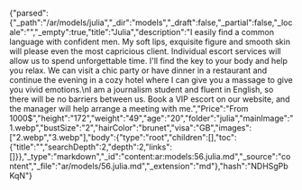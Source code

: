 {"parsed":{"_path":"/ar/models/julia","_dir":"models","_draft":false,"_partial":false,"_locale":"","_empty":true,"title":"Julia","description":"I easily find a common language with confident men. My soft lips, exquisite figure and smooth skin will please even the most capricious client. Individual escort services will allow us to spend unforgettable time. I'll find the key to your body and help you relax. We can visit a chic party or have dinner in a restaurant and continue the evening in a cozy hotel where I can give you a massage to give you vivid emotions.\nI am a journalism student and fluent in English, so there will be no barriers between us. Book a VIP escort on our website, and the manager will help arrange a meeting with me.","Price":"From 1000$","height":"172","weight":"49","age":"20","folder":"julia","mainImage":"1.webp","bustSize":"2","hairColor":"brunet","visa":"GB","images":["2.webp","3.webp"],"body":{"type":"root","children":[],"toc":{"title":"","searchDepth":2,"depth":2,"links":[]}},"_type":"markdown","_id":"content:ar:models:56.julia.md","_source":"content","_file":"ar/models/56.julia.md","_extension":"md"},"hash":"NDHSgPbKqN"}